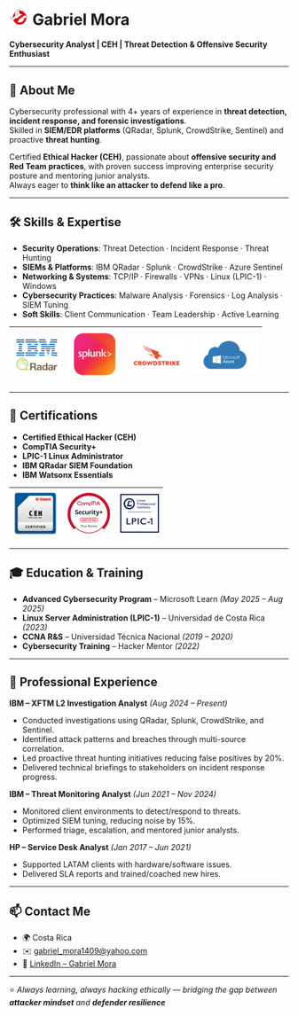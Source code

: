 # <img src="https://github.com/GaboO-x/GaboO-x/blob/main/Fantasma.png" alt="Haunter" width="35"/> Gabriel Mora  

**Cybersecurity Analyst | CEH | Threat Detection & Offensive Security Enthusiast**  

---

## 🚀 About Me  
Cybersecurity professional with 4+ years of experience in **threat detection, incident response, and forensic investigations**.  
Skilled in **SIEM/EDR platforms** (QRadar, Splunk, CrowdStrike, Sentinel) and proactive **threat hunting**.  

Certified **Ethical Hacker (CEH)**, passionate about **offensive security and Red Team practices**, with proven success improving enterprise security posture and mentoring junior analysts.  
Always eager to **think like an attacker to defend like a pro**.  

---

## 🛠️ Skills & Expertise  
- **Security Operations**: Threat Detection · Incident Response · Threat Hunting  
- **SIEMs & Platforms**: IBM QRadar · Splunk · CrowdStrike · Azure Sentinel  
- **Networking & Systems**: TCP/IP · Firewalls · VPNs · Linux (LPIC-1) · Windows  
- **Cybersecurity Practices**: Malware Analysis · Forensics · Log Analysis · SIEM Tuning  
- **Soft Skills**: Client Communication · Team Leadership · Active Learning  

| <img src="https://github.com/GaboO-x/GaboO-x/blob/main/Qradar2.png" alt="IBM QRadar" width="85"/> | <img src="https://github.com/GaboO-x/GaboO-x/blob/main/Splunk2.png" alt="Splunk" width="95"/> | <img src="https://github.com/GaboO-x/GaboO-x/blob/main/Crowdstrike2.png" alt="CrowdStrike" width="100"/> | <img src="https://github.com/GaboO-x/GaboO-x/blob/main/Azure2.png" alt="Azure Sentinel" width="120"/> |
|:--:|:--:|:--:|:--:|

---

## 📜 Certifications  
- **Certified Ethical Hacker (CEH)**  
- **CompTIA Security+**  
- **LPIC-1 Linux Administrator**  
- **IBM QRadar SIEM Foundation**  
- **IBM Watsonx Essentials**
  
| <img src="https://github.com/GaboO-x/GaboO-x/blob/main/CEH.png" alt="Certified Ethical Hacker" width="80"/> | <img src="https://github.com/GaboO-x/GaboO-x/blob/main/SecPlus2.png" alt="CompTIA Security+" width="85"/> | <img src="https://github.com/GaboO-x/GaboO-x/blob/main/Lpic1.png" alt="LPIC-1 Linux Administrator" width="70"/> |
|:--:|:--:|:--:|

---

## 🎓 Education & Training  
- **Advanced Cybersecurity Program** – Microsoft Learn *(May 2025 – Aug 2025)*  
- **Linux Server Administration (LPIC-1)** – Universidad de Costa Rica *(2023)*  
- **CCNA R&S** – Universidad Técnica Nacional *(2019 – 2020)*  
- **Cybersecurity Training** – Hacker Mentor *(2022)*  

---

## 💼 Professional Experience  
**IBM – XFTM L2 Investigation Analyst** *(Aug 2024 – Present)*  
- Conducted investigations using QRadar, Splunk, CrowdStrike, and Sentinel.  
- Identified attack patterns and breaches through multi-source correlation.  
- Led proactive threat hunting initiatives reducing false positives by 20%.  
- Delivered technical briefings to stakeholders on incident response progress.  

**IBM – Threat Monitoring Analyst** *(Jun 2021 – Nov 2024)*  
- Monitored client environments to detect/respond to threats.  
- Optimized SIEM tuning, reducing noise by 15%.  
- Performed triage, escalation, and mentored junior analysts.  

**HP – Service Desk Analyst** *(Jan 2017 – Jun 2021)*  
- Supported LATAM clients with hardware/software issues.  
- Delivered SLA reports and trained/coached new hires.  

---

## 📫 Contact Me  
- 🌍 Costa Rica  
- ✉️ [gabriel_mora1409@yahoo.com](mailto:gabriel_mora1409@yahoo.com)  
- 🔗 [LinkedIn – Gabriel Mora](https://www.linkedin.com/in/gabriel-mora-b33320b1)  

---
⭐️ *Always learning, always hacking ethically — bridging the gap between **attacker mindset** and **defender resilience***  
